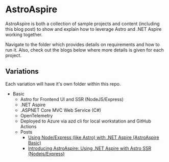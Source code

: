# AstroAspire

AstroAspire is both a collection of sample projects and content (including this blog post) to show and explain how to leverage Astro and .NET Aspire working together.  

Navigate to the folder which provides details on requirements and how to run it.  Also, check out the blogs below where more details is given for each project.

## Variations

Each variation will have it's own folder within this repo.

- Basic
  - Astro for Frontend UI and SSR (NodeJS/Express)
  - .NET Aspire
  - .ASPNET Core MVC Web Service (C#)
  - OpenTelemetry
  - Deployed to Azure via azd cli for local workstation and GitHub Actions
  - Posts
    - [Using Node/Express (like Astro) with .NET Aspire (AstroAspire Basic)](https://agramont.net/blog/astroaspire-using-node-express-astro-with-dotnet-aspire)
    - [Introducing AstroAspire: Using .NET Aspire with Astro SSR (Nodejs/Express)](https://agramont.net/blog/astroaspire-overview)
